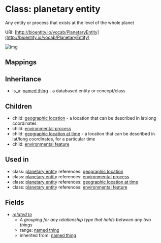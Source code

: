 # Class: planetary entity


Any entity or process that exists at the level of the whole planet

URI: [http://bioentity.io/vocab/PlanetaryEntity](http://bioentity.io/vocab/PlanetaryEntity)

![img](http://yuml.me/diagram/nofunky;dir:TB/class/\[NamedThing]^-\[PlanetaryEntity|id(i):identifier_type%20%3F;name(i):label_type%20%3F;category(i):label_type%20%3F;node_property(i):string%20%3F;iri(i):iri_type%20%3F;full_name(i):label_type%20%3F;description(i):narrative_text%20%3F;systematic_synonym(i):label_type%20%3F],%20\[PlanetaryEntity]^-\[EnvironmentalFeature],%20\[PlanetaryEntity]^-\[EnvironmentalProcess],%20\[PlanetaryEntity]^-\[GeographicLocation],%20\[PlanetaryEntity]^-\[GeographicLocationAtTime],%20\[PlanetaryEntity]-%20related%20to(i)%20%3F>\[NamedThing])
## Mappings

## Inheritance

 *  is_a: [named thing](NamedThing.md) - a databased entity or concept/class
## Children

 *  child: [geographic location](GeographicLocation.md) - a location that can be described in lat/long coordinates
 *  child: [environmental process](EnvironmentalProcess.md)
 *  child: [geographic location at time](GeographicLocationAtTime.md) - a location that can be described in lat/long coordinates, for a particular time
 *  child: [environmental feature](EnvironmentalFeature.md)
## Used in

 *  class: [planetary entity](PlanetaryEntity.md) references: [geographic location](GeographicLocation.md)
 *  class: [planetary entity](PlanetaryEntity.md) references: [environmental process](EnvironmentalProcess.md)
 *  class: [planetary entity](PlanetaryEntity.md) references: [geographic location at time](GeographicLocationAtTime.md)
 *  class: [planetary entity](PlanetaryEntity.md) references: [environmental feature](EnvironmentalFeature.md)
## Fields

 * _[related to](related_to.md)_
    * _A grouping for any relationship type that holds between any two things_
    * range: [named thing](NamedThing.md)
    * inherited from: [named thing](NamedThing.md)
